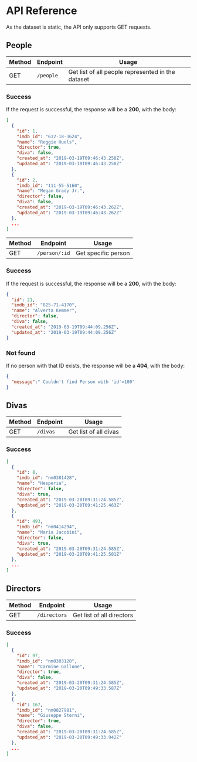 # API Reference

As the dataset is static, the API only supports GET requests.

## People

| Method | Endpoint | Usage |
| ------ | -------- | ----- |
| GET | `/people` | Get list of all people represented in the dataset |

### Success

If the request is successful, the response will be a **200**, with the body:

```json
[
  {
    "id": 1,
    "imdb_id": "612-18-3624",
    "name": "Reggie Huels",
    "director": true,
    "diva": false,
    "created_at": "2019-03-19T09:46:43.258Z",
    "updated_at": "2019-03-19T09:46:43.258Z"
  },
  {
    "id": 2,
    "imdb_id": "111-55-5160",
    "name": "Megan Grady Jr.",
    "director": false,
    "diva": false,
    "created_at": "2019-03-19T09:46:43.262Z",
    "updated_at": "2019-03-19T09:46:43.262Z"
  },
  ...
]
```

| Method | Endpoint | Usage |
| ------ | -------- | ----- |
| GET | `/person/:id` | Get specific person |

### Success

If the request is successful, the response will be a **200**, with the body:

```json
{
  "id": 21,
  "imdb_id": "825-71-4170",
  "name": "Alverta Kemmer",
  "director": false,
  "diva": false,
  "created_at": "2019-03-19T09:44:09.256Z",
  "updated_at": "2019-03-19T09:44:09.256Z"
}
```

### Not found

If no person with that ID exists, the response will be a **404**, with the body:

```json
{
  "message":" Couldn't find Person with 'id'=100"
}
```

## Divas

| Method | Endpoint | Usage |
| ------ | -------- | ----- |
| GET | `/divas` | Get list of all divas |

### Success

```json
[
  {
    "id": 8,
    "imdb_id": "nm0381428",
    "name": "Hesperia",
    "director": false,
    "diva": true,
    "created_at": "2019-03-20T09:31:24.585Z",
    "updated_at": "2019-03-20T09:41:25.463Z"
  },
  {
    "id": 493,
    "imdb_id": "nm0414294",
    "name": "Maria Jacobini",
    "director": false,
    "diva": true,
    "created_at": "2019-03-20T09:31:24.585Z",
    "updated_at": "2019-03-20T09:41:25.501Z"
  },
  ...
]
```

## Directors

| Method | Endpoint | Usage |
| ------ | -------- | ----- |
| GET | `/directors` | Get list of all directors |

### Success

```json
[
  {
    "id": 97,
    "imdb_id": "nm0303120",
    "name": "Carmine Gallone",
    "director": true,
    "diva": false,
    "created_at": "2019-03-20T09:31:24.585Z",
    "updated_at": "2019-03-20T09:49:33.587Z"
  },
  {
    "id": 167,
    "imdb_id": "nm0827981",
    "name": "Giuseppe Sterni",
    "director": true,
    "diva": false,
    "created_at": "2019-03-20T09:31:24.585Z",
    "updated_at": "2019-03-20T09:49:33.942Z"
  },
  ...
]
```
